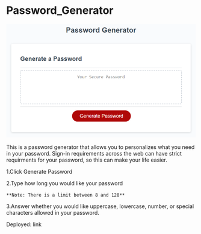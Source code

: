 # Password_Generator

![screen shot of generator](./Assets/img/03-javascript-homework-demo.png)


This is a password generator that allows you to personalizes what you need in your password. Sign-in requirements across the web can have strict requirments for your password, so this can make your life easier.

1.Click Generate Password

2.Type how long you would like your password
    
    **Note: There is a limit between 8 and 128**

3.Answer whether you would like uppercase, lowercase, number, or special characters allowed in your password.

Deployed: link